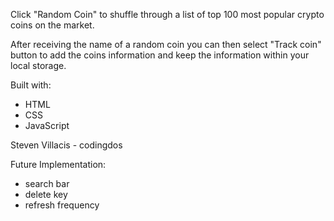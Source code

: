 Click "Random Coin" to shuffle through a list of top 100 most popular crypto coins on the market. 

After receiving the name of a random coin you can then select "Track coin" button to add the coins information and keep the information within your local storage. 

Built with:

- HTML
- CSS
- JavaScript

Steven Villacis - codingdos

Future Implementation:

- search bar
- delete key
- refresh frequency
